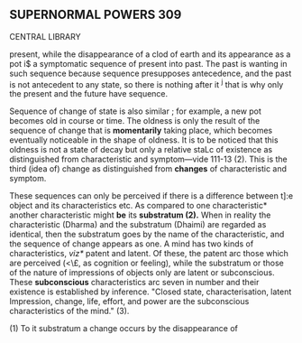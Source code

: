 ## SUPERNORMAL POWERS **309**

CENTRAL LIBRARY

present, while the disappearance of a clod of earth and its appearance as a pot i\$ a symptomatic sequence of present into past. The past is wanting in such sequence because sequence presupposes antecedence, and the past is not antecedent to any state, so there is nothing after it <sup>j</sup> that is why only the present and the future have sequence.

Sequence of change of state is also similar ; for example, a new pot becomes old in course or time. The oldness is only the result of the sequence of change that is **momentarily** taking place, which becomes eventually noticeable in the shape of oldness. It is to be noticed that this oldness is not a state of decay but only a relative staLc of existence as distinguished from characteristic and symptom—vide 111-13 (2). This is the third (idea of) change as distinguished from **changes** of characteristic and symptom.

These sequences can only be perceived if there is a difference between t]:e object and its characteristics etc. As compared to one characteristic\* another characteristic might **be** its **substratum (2).** When in reality the characteristic (Dharma) and the substratum (Dhaimi) are regarded as identical, then the substratum goes by the name of the characteristic, and the sequence of change appears as one. A mind has two kinds of characteristics, *viz\** patent and latent. Of these, the patent arc those which are perceived (<\£, as cognition or feeling), while the substratum or those of the nature of impressions of objects only are latent or subconscious. These **subconscious** characteristics arc seven in number and their existence is established by inference. "Closed state, characterisation, latent Impression, change, life, effort, and power are the subconscious characteristics of the mind." (3).

(1) To it substratum a change occurs by the disappearance of